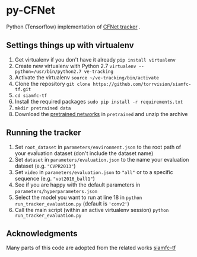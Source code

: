 # py-CFNet
Python (Tensorflow) implementation of [CFNet tracker](http://www.robots.ox.ac.uk/~luca/cfnet.html) .

## Settings things up with virtualenv
1) Get virtualenv if you don't have it already
`pip install virtualenv`
1) Create new virtualenv with Python 2.7
`virtualenv --python=/usr/bin/python2.7 ve-tracking`
1) Activate the virtualenv
`source ~/ve-tracking/bin/activate`
1) Clone the repository
`git clone https://github.com/torrvision/siamfc-tf.git`
1) `cd siamfc-tf`
1) Install the required packages
`sudo pip install -r requirements.txt`
1) `mkdir pretrained data`
1) Download the [pretrained networks](https://bit.ly/cfnet_networks) in `pretrained` and unzip the archive 



## Running the tracker
1) Set `root_dataset` in `parameters/environment.json` to the root path of your evaluation dataset (don't include the dataset name)
1) Set `dataset` in `parameters/evaluation.json` to the name your evaluation dataset (e.g. `"CVPR2013"`)
1) Set `video` in `parameters/evaluation.json` to `"all"` or to a specific sequence (e.g. `"vot2016_ball1"`)
1) See if you are happy with the default parameters in `parameters/hyperparameters.json`
1) Select the model you want to run at line 18 in `python run_tracker_evaluation.py` (default is `'conv2'`)
1) Call the main script (within an active virtualenv session)
`python run_tracker_evaluation.py`

## Acknowledgments
Many parts of this code are adopted from the related works [siamfc-tf](https://github.com/torrvision/siamfc-tf)

